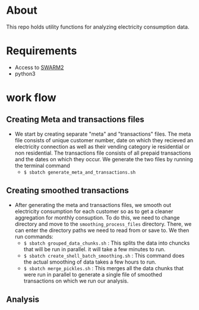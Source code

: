 # About
This repo holds utility functions for analyzing electricity consumption data.

# Requirements
* Access to [SWARM2](https://people.cs.umass.edu/~swarm/index.php?n=Main.NewSwarmDoc)
* python3
# work flow
## Creating Meta and transactions files
* We start by creating separate "meta" and "transactions" files. The meta file consists of unique customer number, date on which they recieved an electricity connection as well as their vending category ie residential or non residential. The transactions file consists of all prepaid transactions and the dates on which they occur. We generate the two files by running the terminal command
   *  `$ sbatch generate_meta_and_transactions.sh`
## Creating smoothed transactions
* After generating the meta and transactions files, we smooth out electricity consumption for each customer so as to get a cleaner aggregation for monthly consuption. To do this, we need to change directory and move to the `smoothing_process_files` directory. There, we can enter the directory paths we need to read from or save to. We then run commands:
    *  `$ sbatch grouped_data_chunks.sh` : This splits the data into chuncks that will be run in parallel. it will take a few minutes to run.
    *  `$ sbatch create_shell_batch_smoothing.sh` : This command does the actual smoothing of data takes a few hours to run.
    *  `$ sbatch merge_pickles.sh` :   This merges all the data chunks that were run in parallel to generate a single file of smoothed transactions on which we run our analysis.
## Analysis
